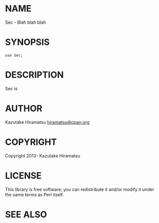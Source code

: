 # NAME

Sec - Blah blah blah

# SYNOPSIS

    use Sec;

# DESCRIPTION

Sec is

# AUTHOR

Kazutake Hiramatsu <hiramatsu@cpan.org>

# COPYRIGHT

Copyright 2013- Kazutake Hiramatsu

# LICENSE

This library is free software; you can redistribute it and/or modify
it under the same terms as Perl itself.

# SEE ALSO
